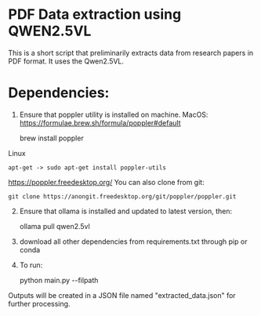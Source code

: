 # PDF Data extraction using QWEN2.5VL
This is a short script that preliminarily extracts data from research papers in PDF format. It uses the Qwen2.5VL. 

# Dependencies:
1. Ensure that poppler utility is installed on machine. 
MacOS: https://formulae.brew.sh/formula/poppler#default 
    
    brew install poppler

Linux

    apt-get -> sudo apt-get install poppler-utils

https://poppler.freedesktop.org/ 
You can also clone from git: 

    git clone https://anongit.freedesktop.org/git/poppler/poppler.git

2. Ensure that ollama is installed and updated to latest version, then:  

    ollama pull qwen2.5vl

4. download all other dependencies from requirements.txt through pip or conda 

5. To run:
   
    python main.py --filpath <YOUR FILE PATH>

Outputs will be created in a JSON file named "extracted_data.json" for further processing. 


